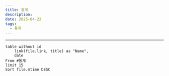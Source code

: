 ```yaml
---
title: 통계
description: 
date: 2025-04-22
tags:
  - 통계
---
```



---
```dataview
table without id
	link(file.link, title) as "Name",
	date 
From #통계 
limit 15
Sort file.mtime DESC
```
